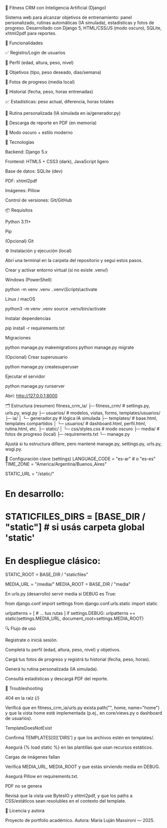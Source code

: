 🧠 Fitness CRM con Inteligencia Artificial (Django)

Sistema web para alcanzar objetivos de entrenamiento: panel personalizado, rutinas automáticas (IA simulada), estadísticas y fotos de progreso.
Desarrollado con Django 5, HTML/CSS/JS (modo oscuro), SQLite, xhtml2pdf para reportes.

🚀 Funcionalidades

✅ Registro/Login de usuarios

👤 Perfil (edad, altura, peso, nivel)

🎯 Objetivos (tipo, peso deseado, días/semana)

📸 Fotos de progreso (media local)

📅 Historial (fecha, peso, horas entrenadas)

📈 Estadísticas: peso actual, diferencia, horas totales

🧠 Rutina personalizada (IA simulada en ia/generador.py)

📄 Descarga de reporte en PDF (en memoria)

🌙 Modo oscuro + estilo moderno

🧩 Tecnologías

Backend: Django 5.x

Frontend: HTML5 + CSS3 (dark), JavaScript ligero

Base de datos: SQLite (dev)

PDF: xhtml2pdf

Imágenes: Pillow

Control de versiones: Git/GitHub

📦 Requisitos

Python 3.11+

Pip

(Opcional) Git

⚙️ Instalación y ejecución (local)

Abrí una terminal en la carpeta del repositorio y seguí estos pasos.

Crear y activar entorno virtual (si no existe .venv/)

Windows (PowerShell)

python -m venv .venv
.\.venv\Scripts\activate


Linux / macOS

python3 -m venv .venv
source .venv/bin/activate


Instalar dependencias

pip install -r requirements.txt


Migraciones

python manage.py makemigrations
python manage.py migrate


(Opcional) Crear superusuario

python manage.py createsuperuser


Ejecutar el servidor

python manage.py runserver


Abrí: http://127.0.0.1:8000

🗂️ Estructura (resumen)
fitness_crm_ia/
├─ fitness_crm/           # settings.py, urls.py, wsgi.py
├─ usuarios/                 # modelos, vistas, forms, templates/usuarios/
├─ ia/
│  └─ generador.py           # lógica IA simulada
├─ templates/                # base.html, templates compartidos
│  └─ usuarios/              # dashboard.html, perfil.html, rutina.html, etc.
├─ static/
│  └─ css/styles.css         # modo oscuro
├─ media/                    # fotos de progreso (local)
├─ requirements.txt
└─ manage.py


Ajustá si tu estructura difiere, pero mantené manage.py, settings.py, urls.py, wsgi.py.

🔌 Configuración clave (settings)
LANGUAGE_CODE = "es-ar"  # o "es-es"
TIME_ZONE = "America/Argentina/Buenos_Aires"

STATIC_URL = "/static/"
# En desarrollo:
# STATICFILES_DIRS = [BASE_DIR / "static"]  # si usás carpeta global 'static'
# En despliegue clásico:
STATIC_ROOT = BASE_DIR / "staticfiles"

MEDIA_URL = "/media/"
MEDIA_ROOT = BASE_DIR / "media"


En urls.py (desarrollo) servir media si DEBUG es True:

from django.conf import settings
from django.conf.urls.static import static

urlpatterns = [
    # ... tus rutas
]
if settings.DEBUG:
    urlpatterns += static(settings.MEDIA_URL, document_root=settings.MEDIA_ROOT)

🔍 Flujo de uso

Registrate o iniciá sesión.

Completá tu perfil (edad, altura, peso, nivel) y objetivos.

Cargá tus fotos de progreso y registrá tu historial (fecha, peso, horas).

Generá tu rutina personalizada (IA simulada).

Consultá estadísticas y descargá PDF del reporte.

🧪 Troubleshooting

404 en la raíz (/)

Verificá que en fitness_crm_ia/urls.py exista path("", home, name="home") y que la vista home esté implementada (p.ej., en core/views.py o dashboard de usuarios).

TemplateDoesNotExist

Confirmá TEMPLATES[0]['DIRS'] y que los archivos estén en templates/.

Asegurá {% load static %} en las plantillas que usan recursos estáticos.

Cargas de imágenes fallan

Verificá MEDIA_URL, MEDIA_ROOT y que estás sirviendo media en DEBUG.

Asegurá Pillow en requirements.txt.

PDF no se genera

Revisá que la vista use BytesIO y xhtml2pdf, y que los paths a CSS/estáticos sean resolubles en el contexto del template.

🧾 Licencia y autora

Proyecto de portfolio académico.
Autora: María Luján Massironi — 2025.
